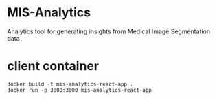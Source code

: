 # MIS-Analytics

Analytics tool for generating insights from Medical Image Segmentation data

# client container

```
docker build -t mis-analytics-react-app .
docker run -p 3000:3000 mis-analytics-react-app
```
